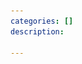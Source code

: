 ```yaml
---
categories: []
description:

---
```

<section data-markdown
    data-separator="\n\n"
    data-vertical="\n\n"
    data-notes="^Note:">
<script type="text/template">
# {{ .Page.Titile }}
----------------------

# About Me
---------
![κeenのアイコン](/images/icon.png) <!-- .element: style="position:absolute;right:0;z-index:-1" -->

 + κeen
 + [@blackenedgold](https://twitter.com/blackenedgold)
 + Github: [KeenS](https://github.com/KeenS)
 + 野生のLisper
 + Lisp, Ruby, OCaml, Shell Scriptあたりを書きます



</script>
</section>
